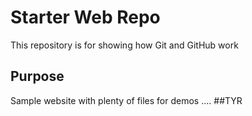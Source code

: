 # Starter Web Repo

This repository is for showing how Git and GitHub work

## Purpose

Sample website with plenty of files for demos
....
##TYR

